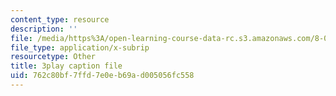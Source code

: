 ```yaml
---
content_type: resource
description: ''
file: /media/https%3A/open-learning-course-data-rc.s3.amazonaws.com/8-06-quantum-physics-iii-spring-2018/762c80bf7ffd7e0eb69ad005056fc558_wWPh_6ex8qw.srt
file_type: application/x-subrip
resourcetype: Other
title: 3play caption file
uid: 762c80bf-7ffd-7e0e-b69a-d005056fc558
---
```

